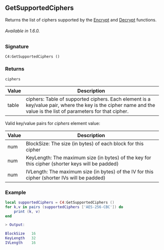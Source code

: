 ## GetSupportedCiphers

Returns the list of ciphers supported by the [Encrypt][1] and [Decrypt][2] functions.

###### Available in 1.6.0.


### Signature

`C4:GetSupportedCiphers ()`


### Returns

`ciphers`

| Value | Description |
| --- | --- |
| table | ciphers: Table of supported ciphers.  Each element is a key/value pair, where the key is the cipher name and the value is  the list of parameters for that cipher. |

Valid key/value pairs for *ciphers* element value:

| Value | Description |
| --- | --- |
| num | BlockSize: The size (in bytes) of each block for this cipher |
| num | KeyLength: The maximum size (in bytes) of the key for this cipher (shorter keys will be padded) |
| num | IVLength: The maximum size (in bytes) of the IV for this cipher (shorter IVs will be padded) |


### Example

```lua
local supportedCiphers = C4:GetSupportedCiphers ()
for k,v in pairs (supportedCiphers ['AES-256-CBC']) do
	print (k, v)
end

> Output:

BlockSize	16
KeyLength	32
IVLength	16
```



[1]:	https://snap-one.github.io/docs-driverworks-api/#encryption-interface-encrypt
[2]:	https://snap-one.github.io/docs-driverworks-api/#encryption-interface-decrypt
